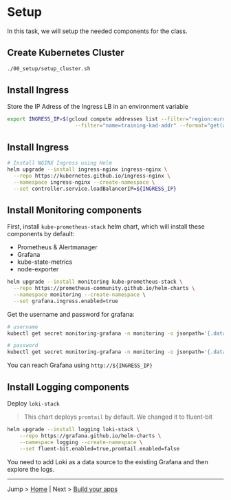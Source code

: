 # Setup

In this task, we will setup the needed components for the class.

## Create Kubernetes Cluster

```bash
./00_setup/setup_cluster.sh
```

## Install Ingress

Store the IP Adress of the Ingress LB in an environment variable

```bash
export INGRESS_IP=$(gcloud compute addresses list --filter="region:europe-west6" \
                      --filter="name=training-kad-addr" --format="get(address)")
```

## Install Ingress

```bash
# Install NGINX Ingress using Helm
helm upgrade --install ingress-nginx ingress-nginx \
  --repo https://kubernetes.github.io/ingress-nginx \
  --namespace ingress-nginx --create-namespace \
  --set controller.service.loadBalancerIP=${INGRESS_IP}
```


## Install Monitoring components

First, install `kube-prometheus-stack` helm chart, which will install these components by default:

- Prometheus & Alertmanager
- Grafana
- kube-state-metrics
- node-exporter

```bash
helm upgrade --install monitoring kube-prometheus-stack \
  --repo https://prometheus-community.github.io/helm-charts \
  --namespace monitoring --create-namespace \
  --set grafana.ingress.enabled=true
```

Get the username and password for grafana:

```bash
# username
kubectl get secret monitoring-grafana -n monitoring -o jsonpath='{.data.admin-user}' | base64 -d

# password
kubectl get secret monitoring-grafana -n monitoring -o jsonpath='{.data.admin-password}' | base64 -d
```

You can reach Grafana using `http://${INGRESS_IP}`

## Install Logging components

Deploy `loki-stack`

> This chart deploys `promtail` by default. We changed it to fluent-bit

```bash
helm upgrade --install logging loki-stack \
    --repo https://grafana.github.io/helm-charts \
    --namespace logging --create-namespace \
    --set fluent-bit.enabled=true,promtail.enabled=false
```

You need to add Loki as a data source to the existing Grafana and then explore the logs.

---

Jump > [Home](../README.md) | Next > [Build your apps](../00_apps/README.md)
